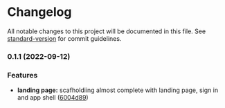 # Changelog

All notable changes to this project will be documented in this file. See [standard-version](https://github.com/conventional-changelog/standard-version) for commit guidelines.

### 0.1.1 (2022-09-12)


### Features

* **landing page:** scafholdiing almost complete with landing page, sign in and app shell ([6004d89](https://github.com/Sands-45/smartfee/commit/6004d8953dd49c45dc9b35f41760ea3b014b07c9))
